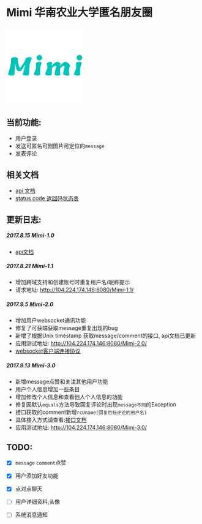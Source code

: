  
# Mimi 华南农业大学匿名朋友圈  

 <img src="./pic/logo.png" style="text-align:center;" width="40%" height="60%">


## 当前功能:
- 用户登录
- 发送可匿名可附图片可定位的`message`
- 发表评论

## 相关文档
- [api 文档](./doc/api-list.md)
- [status code 返回码状态表](./doc/api-list.md)


## 更新日志:
##### 2017.8.15  Mimi-1.0 <br/>
 - [api文档](./doc/api-list.md)

##### 2017.8.21 Mimi-1.1 <br/> 
 - 增加跨域支持和创建帐号时重复用户名/昵称提示 <br/>
 - 请求地址: http://104.224.174.146:8080/Mimi-1.1/
 
##### 2017.9.5 Mimi-2.0 
 - 增加用户websocket通讯功能
 - 修复了可获端获取message重复出现的bug
 - 新增了根据Unix timestamp 获取message/comment的接口, api文档已更新
 - 应用测试地址: http://104.224.174.146:8080/Mimi-2.0/
 - [websocket客户端连接协议](./doc/websocket-wechat-protocol.md)
 
##### 2017.9.13 Mimi-3.0
 - 新增message点赞和关注其他用户功能
 - 用户个人信息增加一些条目
 - 增加修改个人信息和查看他人个人信息的功能
 - 修复因默认`equals`方法导致回复评论时出现`message不同`的Exception
 - 接口获取的comment新增`rcUname(回复目标评论的用户名)`
 - 具体接入方式请查看:[接口文档](./doc/api-list.md)
 - 应用测试地址: http://104.224.174.146:8080/Mimi-3.0/

 
## TODO:
- [x] `message` `comment`点赞

- [x] 用户添加好友功能

- [x] 点对点聊天

- [ ] 用户详细资料,头像

- [ ] 系统消息通知
